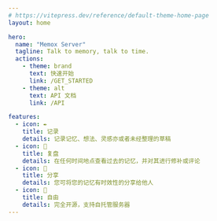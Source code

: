 ```yaml
---
# https://vitepress.dev/reference/default-theme-home-page
layout: home

hero:
  name: "Memox Server"
  tagline: Talk to memory, talk to time.
  actions:
    - theme: brand
      text: 快速开始
      link: /GET_STARTED
    - theme: alt
      text: API 文档
      link: /API

features:
  - icon: ✒
    title: 记录
    details: 记录记忆、想法、灵感亦或者未经整理的草稿
  - icon: 📃
    title: 复盘
    details: 在任何时间地点查看过去的记忆，并对其进行修补或评论
  - icon: 🥰
    title: 分享
    details: 您可将您的记忆有时效性的分享给他人
  - icon: 🧱
    title: 自由
    details: 完全开源，支持自托管服务器
---
```


